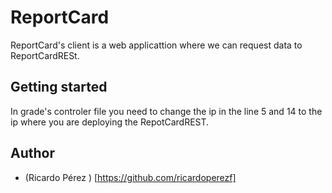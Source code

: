 # ReportCard
ReportCard's client is a web applicattion where we can request data to ReportCardRESt.

## Getting started
In grade's controler file you need to change the ip in the line 5 and 14 to the ip where you are deploying the RepotCardREST.

## Author
- (Ricardo Pérez ) [https://github.com/ricardoperezf]

